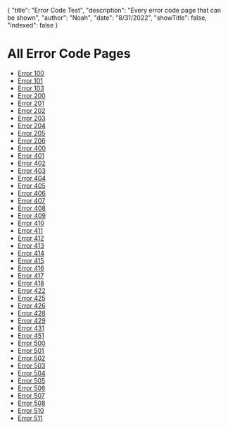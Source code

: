 {
    "title": "Error Code Test",
    "description": "Every error code page that can be shown",
    "author": "Noah",
    "date": "8/31/2022",
    "showTitle": false,
    "indexed": false
}
# All Error Code Pages

 - [Error 100](./100)
 - [Error 101](./101)
 - [Error 103](./103)
 - [Error 200](./200)
 - [Error 201](./201)
 - [Error 202](./202)
 - [Error 203](./203)
 - [Error 204](./204)
 - [Error 205](./205)
 - [Error 206](./206)
 - [Error 400](./400)
 - [Error 401](./401)
 - [Error 402](./402)
 - [Error 403](./403)
 - [Error 404](./404)
 - [Error 405](./405)
 - [Error 406](./406)
 - [Error 407](./407)
 - [Error 408](./408)
 - [Error 409](./409)
 - [Error 410](./410)
 - [Error 411](./411)
 - [Error 412](./412)
 - [Error 413](./413)
 - [Error 414](./414)
 - [Error 415](./415)
 - [Error 416](./416)
 - [Error 417](./417)
 - [Error 418](./418)
 - [Error 422](./422)
 - [Error 425](./425)
 - [Error 426](./426)
 - [Error 428](./428)
 - [Error 429](./429)
 - [Error 431](./431)
 - [Error 451](./451)
 - [Error 500](./500)
 - [Error 501](./501)
 - [Error 502](./502)
 - [Error 503](./503)
 - [Error 504](./504)
 - [Error 505](./505)
 - [Error 506](./506)
 - [Error 507](./507)
 - [Error 508](./508)
 - [Error 510](./510)
 - [Error 511](./511)